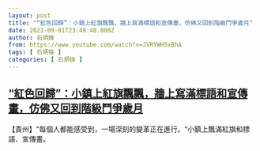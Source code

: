 ```yaml
---
layout: post
title: "“紅色回歸”：小鎮上紅旗飄飄，牆上寫滿標語和宣傳畫，仿佛又回到階級鬥爭歲月"
date: 2021-09-01T23:49:48.000Z
author: 石炳鋒
from: https://www.youtube.com/watch?v=JVRYWH5xBhA
tags: [ 石炳锋 ]
categories: [ 石炳锋 ]
---
```

<!--1630540188000-->
[“紅色回歸”：小鎮上紅旗飄飄，牆上寫滿標語和宣傳畫，仿佛又回到階級鬥爭歲月](https://www.youtube.com/watch?v=JVRYWH5xBhA)
------

<div>
【貴州】"每個人都能感受到，一場深刻的變革正在進行。“小鎮上飄滿紅旗和標語、宣傳畫。
</div>
